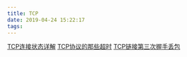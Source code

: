 ```yaml
---
title: TCP
date: 2019-04-24 15:22:17
tags:
---
```



[TCP连接状态详解](https://yq.aliyun.com/articles/638468)
[TCP协议的那些超时](http://blog.qiusuo.im/blog/2014/03/19/tcp-timeout/)
[TCP链接第三次握手丢包](https://www.zhihu.com/question/49324380)